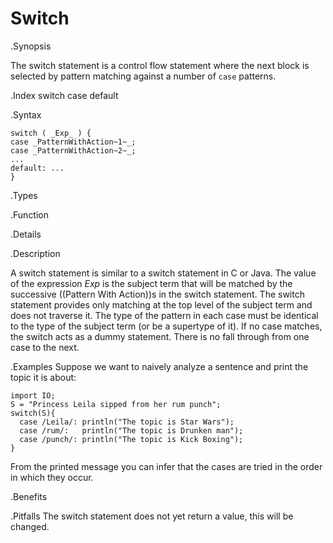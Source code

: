 # Switch

.Synopsis

The switch statement is a control flow statement
where the next block is selected by pattern matching
against a number of `case` patterns. 

.Index
switch case default

.Syntax
```rascal
switch ( _Exp_ ) {
case _PatternWithAction~1~_;
case _PatternWithAction~2~_;
...
default: ...
}
```

.Types

.Function

.Details

.Description

A switch statement is similar to a switch statement in C or Java.
The value of the expression _Exp_ is the subject term that will be matched by the successive 
((Pattern With Action))s in the switch statement. The switch statement provides only matching at the top level of 
the subject term and does not traverse it. The type of the pattern in each case must be identical to the type of 
the subject term (or be a supertype of it). If no case matches, the switch acts as a dummy statement.
There is no fall through from one case to the next.

.Examples
Suppose we want to naively analyze a sentence and print the topic it is about:
```rascal-shell
import IO;
S = "Princess Leila sipped from her rum punch";
switch(S){
  case /Leila/: println("The topic is Star Wars");
  case /rum/:   println("The topic is Drunken man");
  case /punch/: println("The topic is Kick Boxing");
}
```
From the printed message you can infer that the cases are tried in the order in which they occur.

.Benefits

.Pitfalls
The switch statement does not yet return a value, this will be changed.

